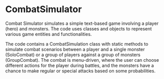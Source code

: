 # CombatSimulator


Combat Simulator simulates a simple text-based game involving a player (hero) and monsters. The code uses classes and objects to represent various game entities and functionalities.

The code contains a CombatSimulation class with static methods to simulate combat scenarios between a player and a single monster (SoloCombat) or a group of players against a group of monsters (GroupCombat). The combat is menu-driven, where the user can choose different actions for the player during battles, and the monsters have a chance to make regular or special attacks based on some probabilities.
